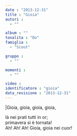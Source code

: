 ```yaml
---
date : "2013-12-31"
title : "Gioia"
autori : 
  - ""

album : ""
tonalita : "Do"
famiglia : 
  - "Scout"

gruppo : 
  - ""

momenti : 
  - ""

video : 
identificatore : "gioia"
data_revisione : "2013-12-31"
---
```

  
  
|Gioia, gioia, gioia, gioia,  
  
là nei prati tutti in or;  
primavera sì è tornata!  
Ah! Ah! Ah! Gioia, gioia nei cuor!  
  
